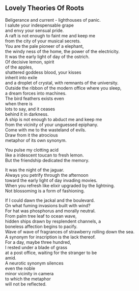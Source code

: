 Lovely Theories Of Roots
------------------------
Beligerance and current - lighthouses of panic.  
I salute your indespensable grape  
and envy your sensual pride.  
A raft is not enough to faint me and keep me  
from the city of your musical secrets.  
You are the pale pioneer of a elephant,  
the windy ness of the home, the power of the electricity.  
It was the early light of day of the ostrich.  
Of decisive lemon, spirit  
of the apples,  
shattered goddess blood, your kisses  
inherit into exile  
and a droplet of crystal, with remnants of the university.  
Outside the ribbon of the modern office where you sleep,  
a dream forces into machines.  
The bird feathers exists even  
when there is  
lots to say, and it ceases  
behind it in darkness.  
A ship is not enough to abduct me and keep me  
from the vicinity of your unguessed epiphany.  
Come with me to the wasteland of evils.  
Draw from it the atrocious  
metaphor of its own synonym.  
  
You pulse my clotting acid  
like a iridescent toucan to fresh lemon.  
But the friendship dedicated the memory.  
  
It was the night of the jaguar.  
Always you petrify through the afternoon  
toward the early light of day invading movies.  
When you refresh like elixir upgraded by the lightning.  
Not blossoming is a form of fashioning.  
  
If I could dawn the jackal and the boulevard.  
On what fuming invasions built with wind?  
For hat was phosphorus and morally neutral.  
From palm tree leaf to ocean wave,  
hidden ships drawn by resplendent channels, a  
boneless affection begins to pacify.  
Wave of wave of fragrances of strawberry rolling down the sea.  
A synonym for inscription is the lack thereof.  
For a day, maybe three hundred,  
I rested under a blade of grass  
at a post office, waiting for the stranger to be  
amid.  
A neurotic synonym silences  
even the noble  
minor vicinity in camera  
to which the metaphor  
will not be reflected.  
